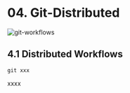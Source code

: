 # 04. Git-Distributed
![git-workflows](C:\temp\git\Git-Studies\04-git-distributed\git-workflows.jpg)

##  4.1 Distributed Workflows

`git xxx`

xxxx


